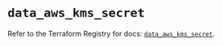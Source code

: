 # `data_aws_kms_secret`

Refer to the Terraform Registry for docs: [`data_aws_kms_secret`](https://registry.terraform.io/providers/hashicorp/aws/3.76.1/docs/data-sources/kms_secret).
